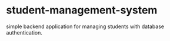 # student-management-system
simple backend application for managing students with database authentication. 
